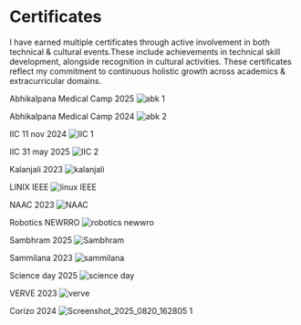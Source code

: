 # Certificates
I have earned multiple certificates through active involvement in both technical &amp; cultural events.These include achievements in technical skill development, alongside recognition in cultural activities. These certificates reflect my commitment to continuous holistic growth across academics &amp; extracurricular domains.

Abhikalpana Medical Camp 2025
![abk 1](https://github.com/user-attachments/assets/a521f9d4-bfe6-4549-8d8f-4a780198f253)

Abhikalpana Medical Camp 2024
![abk 2](https://github.com/user-attachments/assets/5b0f21aa-2b36-47ad-aee6-bc3a04ee4eab)

IIC 11 nov 2024
![IIC 1](https://github.com/user-attachments/assets/80a02328-0794-4f5d-8015-c710482ccb5f)

IIC 31 may 2025
![IIC 2](https://github.com/user-attachments/assets/54b30a11-4da5-4fae-8a79-33f17b2fe030)

Kalanjali 2023
![kalanjali](https://github.com/user-attachments/assets/4a56f8fd-1f15-4789-bd4c-ce4f288c8c2c)

LINIX IEEE
![linux IEEE ](https://github.com/user-attachments/assets/a68a0050-a06d-4456-b9bd-4ac136a826f4)

NAAC 2023
![NAAC](https://github.com/user-attachments/assets/9b9b8c5b-d59b-4633-8c02-846d344cd6a7)

Robotics NEWRRO
![robotics newwro](https://github.com/user-attachments/assets/8e20b871-3ab1-4e61-9fcb-245041e183be)

Sambhram 2025
![Sambhram](https://github.com/user-attachments/assets/c8b538ab-49de-4c50-91d2-37b116313c50)

Sammilana 2023
![sammilana](https://github.com/user-attachments/assets/957dea69-1954-440f-94fd-550affca7f8e)

Science day 2025
![science day](https://github.com/user-attachments/assets/e90f0b92-46f3-468b-a11a-7f844742b1c3)

VERVE 2023
![verve ](https://github.com/user-attachments/assets/ebcb7e86-46a6-4925-ad9f-cd1906af41f3)

Corizo 2024
![Screenshot_2025_0820_162805 1](https://github.com/user-attachments/assets/e41b8da4-1773-4dc4-baa8-1284177eef18)

